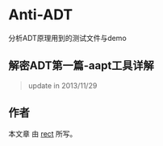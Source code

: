 ﻿Anti-ADT
========

分析ADT原理用到的测试文件与demo

## 解密ADT第一篇-aapt工具详解
> update in 2013/11/29

## 作者

本文章 由  [rect](http://www.shadowkong.com/) 所写。
